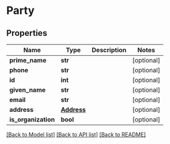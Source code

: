 # Party

## Properties
Name | Type | Description | Notes
------------ | ------------- | ------------- | -------------
**prime_name** | **str** |  | [optional] 
**phone** | **str** |  | [optional] 
**id** | **int** |  | [optional] 
**given_name** | **str** |  | [optional] 
**email** | **str** |  | [optional] 
**address** | [**Address**](Address.md) |  | [optional] 
**is_organization** | **bool** |  | [optional] 

[[Back to Model list]](../README.md#documentation-for-models) [[Back to API list]](../README.md#documentation-for-api-endpoints) [[Back to README]](../README.md)

